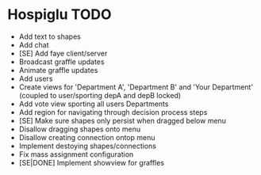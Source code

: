 # Hospiglu TODO

* Add text to shapes
* Add chat
* [SE] Add faye client/server
* Broadcast graffle updates
* Animate graffle updates
* Add users
* Create views for 'Department A', 'Department B' and 'Your Department' (coupled to user/sporting depA and depB locked)
* Add vote view sporting all users Departments
* Add region for navigating through decision process steps
* [SE] Make sure shapes only persist when dragged below menu
* Disallow dragging shapes onto menu
* Disallow creating connection ontop menu
* Implement destoying shapes/connections
* Fix mass assignment configuration
* [SE|DONE] Implement showview for graffles

